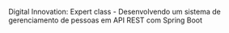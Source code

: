 Digital Innovation: Expert class - Desenvolvendo um sistema de gerenciamento de pessoas em API REST com Spring Boot
